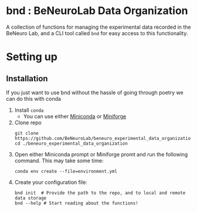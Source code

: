 # bnd : BeNeuroLab Data Organization

A collection of functions for managing the experimental data recorded in the 
BeNeuro Lab, and a CLI tool called `bnd` for easy access to this functionality.
# Setting up
## Installation
If you just want to use bnd without the hassle of going through poetry we can do this 
with conda
1. Install `conda`
   - You can use either [Miniconda](https://docs.anaconda.com/miniconda/install/#quick-command-line-install) or [Miniforge](https://github.com/conda-forge/miniforge)
2. Clone repo
   ```shell
   git clone https://github.com/BeNeuroLab/beneuro_experimental_data_organization.git
   cd ./beneuro_experimental_data_organization
   ```
3. Open either Miniconda prompt or Miniforge promt and run the following command. This 
   may take some time: 
   ```shell
   conda env create --file=environment.yml
   ```
4. Create your configuration file:
   ```shell
   bnd init  # Provide the path to the repo, and to local and remote data storage
   bnd --help # Start reading about the functions!